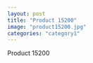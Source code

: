 ```yaml
---
layout: post
title: "Product 15200"
image: "product15200.jpg"
categories: "category1"
---
```

Product 15200
